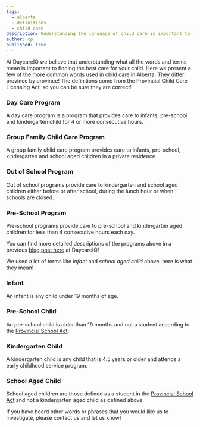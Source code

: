 ```yaml
---
tags:
  - alberta
  - definitions
  - child care
description: Understanding the language of child care is important to finding the right child care.
author: cp
published: true
---
```


At DaycareIQ we believe that understanding what all the words and terms mean is important to finding the best care for your child.  Here we present a few of the more common words used in child care in Alberta.  They differ province by province!  The definitions come from the Provincial Child Care Licensing Act, so you can be sure they are correct!

### Day Care Program ###
A day care program is a program that provides care to infants, pre-school and kindergarten child for 4 or more consecutive hours.

### Group Family Child Care Program ###
A group family child care program provides care to infants, pre-school, kindergarten and school aged children in a private residence.

### Out of School Program ###
Out of school programs provide care to kindergarten and school aged children either before or after school, during the lunch hour or when schools are closed.

### Pre-School Program ###
Pre-school programs provide care to pre-school and kindergarten aged children for less than 4 consecutive hours each day.

You can find more detailed descriptions of the programs above in a previous [blog post here](http://blog.daycareiq.com/2015-what-type-of-child-care-is-right-for-my-kid/) at DaycareIQ!



We used a lot of terms like *infant* and *school aged child* above, here is what they mean!

### Infant ###
An infant is any child under 19 months of age.

### Pre-School Child ###
An pre-school child is older than 19 months and not a student according to the [Provincial School Act](http://www.education.alberta.ca/department/policy/legislation/regulations.aspx).

### Kindergarten Child ###
A kindergarten child is any child that is 4.5 years or older and attends a early childhood service program.

### School Aged Child ###
School aged children are those defined as a student in the [Provincial School Act](http://www.education.alberta.ca/department/policy/legislation/regulations.aspx) and not a kindergarten aged child as defined above.

If you have heard other words or phrases that you would like us to investigate, please contact us and let us know!

